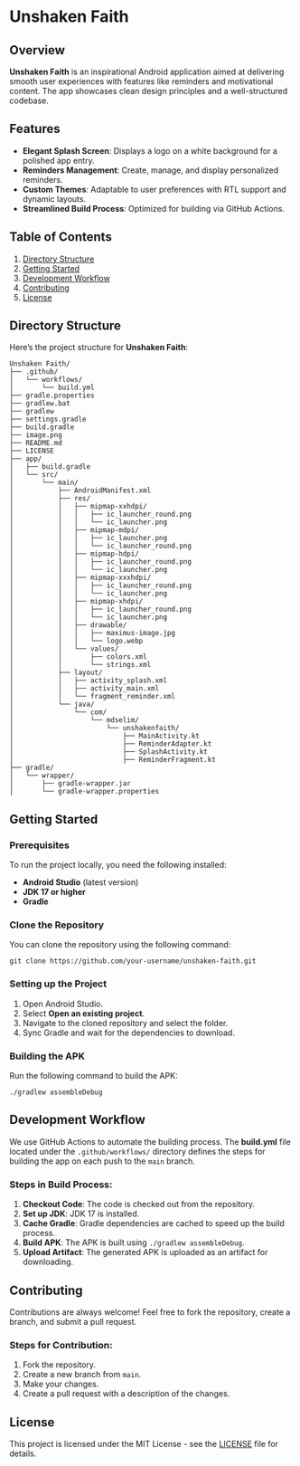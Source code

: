 # Unshaken Faith

## Overview  
**Unshaken Faith** is an inspirational Android application aimed at delivering smooth user experiences with features like reminders and motivational content. The app showcases clean design principles and a well-structured codebase.

## Features  
- **Elegant Splash Screen**: Displays a logo on a white background for a polished app entry.  
- **Reminders Management**: Create, manage, and display personalized reminders.  
- **Custom Themes**: Adaptable to user preferences with RTL support and dynamic layouts.  
- **Streamlined Build Process**: Optimized for building via GitHub Actions.

## Table of Contents  
1. [Directory Structure](#directory-structure)  
2. [Getting Started](#getting-started)  
3. [Development Workflow](#development-workflow)  
4. [Contributing](#contributing)  
5. [License](#license)

## Directory Structure  
Here’s the project structure for **Unshaken Faith**:  
```
Unshaken Faith/
├── .github/
│   └── workflows/
│       └── build.yml
├── gradle.properties
├── gradlew.bat
├── gradlew
├── settings.gradle
├── build.gradle
├── image.png
├── README.md
├── LICENSE
├── app/
│   ├── build.gradle
│   └── src/
│       └── main/
│           ├── AndroidManifest.xml
│           ├── res/
│           │   ├── mipmap-xxhdpi/
│           │   │   ├── ic_launcher_round.png
│           │   │   └── ic_launcher.png
│           │   ├── mipmap-mdpi/
│           │   │   ├── ic_launcher.png
│           │   │   └── ic_launcher_round.png
│           │   ├── mipmap-hdpi/
│           │   │   ├── ic_launcher_round.png
│           │   │   └── ic_launcher.png
│           │   ├── mipmap-xxxhdpi/
│           │   │   ├── ic_launcher_round.png
│           │   │   └── ic_launcher.png
│           │   ├── mipmap-xhdpi/
│           │   │   ├── ic_launcher_round.png
│           │   │   └── ic_launcher.png
│           │   ├── drawable/
│           │   │   ├── maximus-image.jpg
│           │   │   └── logo.webp
│           │   └── values/
│           │       ├── colors.xml
│           │       └── strings.xml
│           ├── layout/
│           │   ├── activity_splash.xml
│           │   ├── activity_main.xml
│           │   └── fragment_reminder.xml
│           └── java/
│               └── com/
│                   └── mdselim/
│                       └── unshakenfaith/
│                           ├── MainActivity.kt
│                           ├── ReminderAdapter.kt
│                           ├── SplashActivity.kt
│                           ├── ReminderFragment.kt
├── gradle/
│   └── wrapper/
│       ├── gradle-wrapper.jar
│       └── gradle-wrapper.properties  
```

## Getting Started  

### Prerequisites  
To run the project locally, you need the following installed:  
- **Android Studio** (latest version)  
- **JDK 17 or higher**  
- **Gradle**  

### Clone the Repository  
You can clone the repository using the following command:  

```
git clone https://github.com/your-username/unshaken-faith.git  
```

### Setting up the Project  
1. Open Android Studio.  
2. Select **Open an existing project**.  
3. Navigate to the cloned repository and select the folder.  
4. Sync Gradle and wait for the dependencies to download.

### Building the APK  
Run the following command to build the APK:  

```
./gradlew assembleDebug  
```

## Development Workflow  
We use GitHub Actions to automate the building process. The **build.yml** file located under the `.github/workflows/` directory defines the steps for building the app on each push to the `main` branch.  

### Steps in Build Process:  
1. **Checkout Code**: The code is checked out from the repository.  
2. **Set up JDK**: JDK 17 is installed.  
3. **Cache Gradle**: Gradle dependencies are cached to speed up the build process.  
4. **Build APK**: The APK is built using `./gradlew assembleDebug`.  
5. **Upload Artifact**: The generated APK is uploaded as an artifact for downloading.  

## Contributing  
Contributions are always welcome! Feel free to fork the repository, create a branch, and submit a pull request.  

### Steps for Contribution:  
1. Fork the repository.  
2. Create a new branch from `main`.  
3. Make your changes.  
4. Create a pull request with a description of the changes.  

## License  
This project is licensed under the MIT License - see the [LICENSE](LICENSE) file for details.  
